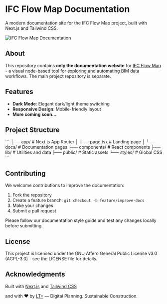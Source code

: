 # IFC Flow Map Documentation

A modern documentation site for the IFC Flow Map project, built with Next.js and Tailwind CSS.

![IFC Flow Map Documentation](https://placeholder.svg?height=300&width=600&text=IFC+Flow+Map+Documentation)

## About

This repository contains **only the documentation website** for [IFC Flow Map](https://github.com/louistrue/ifc-flow-map) - a visual node-based tool for exploring and automating BIM data workflows. The main project repository is separate.

## Features

- **Dark Mode**: Elegant dark/light theme switching
- **Responsive Design**: Mobile-friendly layout
- **More coming soon...**

## Project Structure

\`\`\`
├── app/                # Next.js App Router
│   ├── page.tsx        # Landing page
│   └── docs/           # Documentation pages
├── components/         # React components
├── lib/                # Utilities and data
├── public/             # Static assets
└── styles/             # Global CSS
\`\`\`

## Contributing

We welcome contributions to improve the documentation:

1. Fork the repository
2. Create a feature branch: `git checkout -b feature/improve-docs`
3. Make your changes
4. Submit a pull request

Please follow our documentation style guide and test any changes locally before submitting.

## License

This project is licensed under the GNU Affero General Public License v3.0 (AGPL-3.0) - see the LICENSE file for details.

## Acknowledgments

Built with [Next.js](https://nextjs.org/) and [Tailwind CSS](https://tailwindcss.com/)

and with ❤️ by [LT+](https://www.lt.plus) — Digital Planning. Sustainable Construction.
